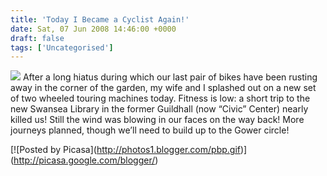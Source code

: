 ```yaml
---
title: 'Today I Became a Cyclist Again!'
date: Sat, 07 Jun 2008 14:46:00 +0000
draft: false
tags: ['Uncategorised']
---
```


[![](https://blog.cpjobling.net/wp-content/uploads/2016/11/5fe18-img_0040.jpg?w=225)](https://blog.cpjobling.net/wp-content/uploads/2016/11/5fe18-img_0040.jpg) After a long hiatus during which our last pair of bikes have been rusting away in the corner of the garden, my wife and I splashed out on a new set of two wheeled touring machines today. Fitness is low: a short trip to the new Swansea Library in the former Guildhall (now “Civic” Center) nearly killed us! Still the wind was blowing in our faces on the way back! More journeys planned, though we’ll need to build up to the Gower circle!

\[!\[Posted by Picasa\](http://photos1.blogger.com/pbp.gif)\](http://picasa.google.com/blogger/)